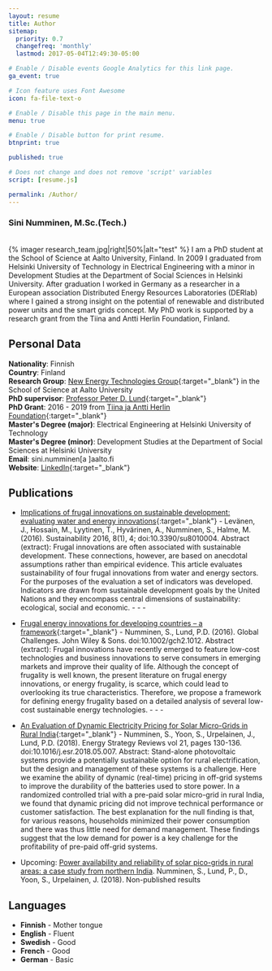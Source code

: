 ```yaml
---
layout: resume
title: Author
sitemap:
  priority: 0.7
  changefreq: 'monthly'
  lastmod: 2017-05-04T12:49:30-05:00

# Enable / Disable events Google Analytics for this link page.
ga_event: true

# Icon feature uses Font Awesome
icon: fa-file-text-o

# Enable / Disable this page in the main menu.
menu: true

# Enable / Disable button for print resume.
btnprint: true

published: true

# Does not change and does not remove 'script' variables
script: [resume.js]

permalink: /Author/
---
```


### Sini Numminen, M.Sc.(Tech.)

<div style="clear:both;"></div>
<br>
{% imager research_team.jpg|right|50%|alt="test" %}
I am a PhD student at the School of Science at Aalto University, Finland. In 2009 I graduated from Helsinki University of Technology in Electrical Engineering with a minor in Development Studies at the Department of Social Sciences in Helsinki University. After graduation I worked in Germany as a researcher in a European association Distributed Energy Resources Laboratories (DERlab) where I gained a strong insight on the potential of renewable and distributed power units and the smart grids concept. My PhD work is supported by a research grant from the Tiina and Antti Herlin Foundation, Finland.
<div style="clear:both;"></div>


## Personal Data

**Nationality**: Finnish   <br>
**Country**: Finland<br>
**Research Group**: [New Energy Technologies Group](http://newenergy.physics.aalto.fi){:target="_blank"} in the School of Science at Aalto University<br>
**PhD supervisor**: [Professor Peter D. Lund](https://people.aalto.fi/peter_lund){:target="_blank"}<br>
**PhD Grant**: 2016 - 2019 from [Tiina ja Antti Herlin Foundation](http://www.tahsaatio.fi){:target="_blank"}   
**Master's Degree (major)**: Electrical Engineering at Helsinki University of Technology<br>
**Master's Degree (minor)**: Development Studies at the Department of Social Sciences at Helsinki University <br>
**Email**: sini.numminen[a ]aalto.fi<br>
**Website**: [LinkedIn](http://linkedin.com/in/sininumminen){:target="_blank"} <br>

## Publications

* [Implications of frugal innovations on sustainable development: evaluating water and energy innovations](http://www.mdpi.com/2071-1050/8/1/4){:target="_blank"} - Levänen, J., Hossain, M., Lyytinen, T., Hyvärinen, A., Numminen, S., Halme, M. (2016). Sustainability 2016, 8(1), 4; doi:10.3390/su8010004. Abstract (extract): Frugal innovations are often associated with sustainable development. These connections, however, are based on anecdotal assumptions rather than empirical evidence. This article evaluates sustainability of four frugal innovations from water and energy sectors. For the purposes of the evaluation a set of indicators was developed. Indicators are drawn from sustainable development goals by the United Nations and they encompass central dimensions of sustainability: ecological, social and economic. - - -

* [Frugal energy innovations for developing countries – a framework](http://onlinelibrary.wiley.com/doi/10.1002/gch2.1012/full){:target="_blank"} - Numminen, S., Lund, P.D. (2016). Global Challenges. John Wiley & Sons. doi:10.1002/gch2.1012. Abstract (extract): Frugal innovations have recently emerged to feature low-cost technologies and business innovations to serve consumers in emerging markets and improve their quality of life. Although the concept of frugality is well known, the present literature on frugal energy innovations, or energy frugality, is scarce, which could lead to overlooking its true characteristics. Therefore, we propose a framework for defining energy frugality based on a detailed analysis of several low-cost sustainable energy technologies. - - -

* [An Evaluation of Dynamic Electricity Pricing for Solar Micro-Grids in Rural India](https://www.sciencedirect.com/science/article/pii/S2211467X18300506){:target="_blank"} - Numminen, S., Yoon, S., Urpelainen, J., Lund, P.D. (2018). Energy Strategy Reviews vol 21, pages 130-136. doi:10.1016/j.esr.2018.05.007. Abstract: Stand-alone photovoltaic systems provide a potentially sustainable option for rural electrification, but the design and management of these systems is a challenge. Here we examine the ability of dynamic (real-time) pricing in off-grid systems to improve the durability of the batteries used to store power. In a randomized controlled trial with a pre-paid solar micro-grid in rural India, we found that dynamic pricing did not improve technical performance or customer satisfaction. The best explanation for the null finding is that, for various reasons, households minimized their power consumption and there was thus little need for demand management. These findings suggest that the low demand for power is a key challenge for the profitability of pre-paid off-grid systems.

* Upcoming: <u>Power availability and reliability of solar pico-grids in rural areas: a case study from northern India</u>. Numminen, S., Lund, P., D., Yoon, S., Urpelainen, J. (2018). Non-published results


## Languages

* **Finnish** - Mother tongue
* **English** - Fluent
* **Swedish** - Good
* **French** - Good
* **German** - Basic
